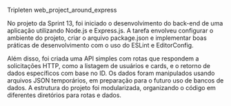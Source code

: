 Tripleten web_project_around_express

No projeto da Sprint 13, foi iniciado o desenvolvimento do back-end de uma aplicação utilizando Node.js e Express.js. A tarefa envolveu configurar o ambiente do projeto, criar o arquivo package.json e implementar boas práticas de desenvolvimento com o uso do ESLint e EditorConfig. 

Além disso, foi criada uma API simples com rotas que respondem a solicitações HTTP, como a listagem de usuários e cards, e o retorno de dados específicos com base no ID. Os dados foram manipulados usando arquivos JSON temporários, em preparação para o futuro uso de bancos de dados. A estrutura do projeto foi modularizada, organizando o código em diferentes diretórios para rotas e dados.
